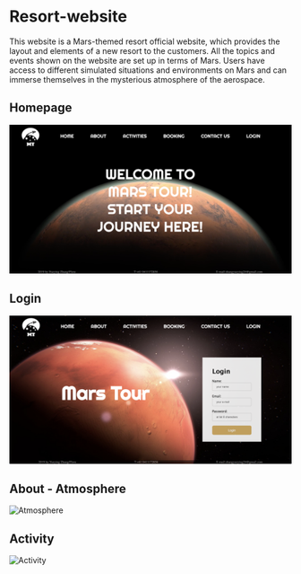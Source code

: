 # Resort-website
This website is a Mars-themed resort official website, which provides the layout and elements of a new resort to the customers. All the topics and events shown on the website are set up in terms of Mars. Users have access to different simulated situations and environments on Mars and can immerse themselves in the mysterious atmosphere of the aerospace. 

## Homepage
![Homepage](https://github.com/Yueying24/Resort-website/blob/main/homepage.png)

## Login
![Login](https://github.com/Yueying24/Resort-website/blob/main/login.png)

## About - Atmosphere
![Atmosphere](https://github.com/Yueying24/Resort-website/blob/main/atmosphere.png)

## Activity
![Activity](https://github.com/Yueying24/Resort-website/blob/main/activity.png)
